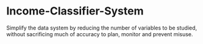# Income-Classifier-System
Simplify the data system by reducing the number of variables to be studied, without sacrificing much of accuracy to plan, monitor and prevent misuse.
